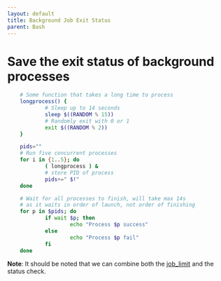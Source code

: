 ```yaml
---
layout: default
title: Background Job Exit Status
parent: Bash
---
```


# Save the exit status of background processes


```bash
    # Some function that takes a long time to process
    longprocess() {
            # Sleep up to 14 seconds
            sleep $((RANDOM % 15))
            # Randomly exit with 0 or 1
            exit $((RANDOM % 2))
    }

    pids=""
    # Run five concurrent processes
    for i in {1..5}; do
            ( longprocess ) &
            # store PID of process
            pids+=" $!"
    done

    # Wait for all processes to finish, will take max 14s
    # as it waits in order of launch, not order of finishing
    for p in $pids; do
            if wait $p; then
                    echo "Process $p success"
            else
                    echo "Process $p fail"
            fi
    done
```

**Note**: It should be noted that we can combine both the [job_limit](./limitnumberofconcurrentjobs.md) and the status check.
